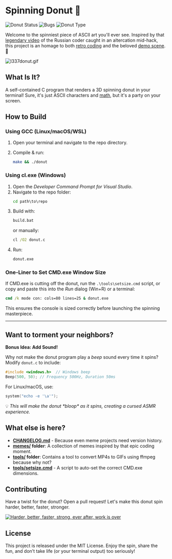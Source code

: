 ﻿# Spinning Donut 🍩

![Donut Status](https://img.shields.io/badge/donut-spinning-brightgreen) ![Bugs](https://img.shields.io/badge/bugs-yes-red) ![Donut Type](https://img.shields.io/badge/donut-ascii%20flavored-orange)

Welcome to the spinniest piece of ASCII art you'll ever see. Inspired by that [legendary video](https://youtu.be/T8B9U3JK9do) of the Russian coder caught in an altercation mid-hack, this project is an homage to both [retro coding](https://www.youtube.com/watch?v=VENFVhQqGls) and the beloved [demo scene](https://scene.org/). 🤘

![l337donut.gif](memes/l337donut.gif)

## What Is It?

A self-contained C program that renders a 3D spinning donut in your terminal! Sure, it's just ASCII characters and [math](https://www.a1k0n.net/2011/07/20/donut-math.html), but it's a party on your screen.

## How to Build

### Using GCC (Linux/macOS/WSL)
1. Open your terminal and navigate to the repo directory.

2. Compile & run:
   ```bash
   make && ./donut
   ```

### Using cl.exe (Windows)
1. Open the *Developer Command Prompt for Visual Studio*.
2. Navigate to the repo folder:
   ```cmd
   cd path\to\repo
   ```
3. Build with:
   ```cmd
   build.bat
   ```
   or manually:
   ```cmd
   cl /O2 donut.c
   ```
4. Run:
   ```cmd
   donut.exe
   ```

### One-Liner to Set CMD.exe Window Size
If CMD.exe is cutting off the donut, run the `.\tools\setsize.cmd` script, or copy and paste this into the *Run* dialog (Win+R) or a terminal:
```cmd
cmd /k mode con: cols=80 lines=25 & donut.exe
```
This ensures the console is sized correctly before launching the spinning masterpiece.

---

## Want to torment your neighbors?

**Bonus Idea: Add Sound!**

Why not make the donut program play a *beep* sound every time it spins? Modify `donut.c` to include:

```c 
#include <windows.h>  // Windows beep
Beep(500, 50); // Frequency 500Hz, Duration 50ms
```

For Linux/macOS, use:

```c
system("echo -e '\a'");
```

💡 *This will make the donut \*bloop\* as it spins, creating a cursed ASMR experience.*

## What else is here?

- **[CHANGELOG.md](CHANGELOG.md)** - Because even meme projects need version history.
- **[memes/](memes/) folder**: A collection of memes inspired by that epic coding moment.
- **[tools/](tools/) folder**: Contains a tool to convert MP4s to GIFs using ffmpeg because why not?
- **[tools/setsize.cmd](tools/setsize.cmd)** - A script to auto-set the correct CMD.exe dimensions.

## Contributing

Have a twist for the donut? Open a pull request! Let's make this donut spin harder, better, faster, stronger.

[![Harder, better, faster, strong, ever after, work is over](https://i.ytimg.com/vi_webp/gAjR4_CbPpQ/hqdefault.webp)](https://www.youtube.com/watch?v=gAjR4_CbPpQ)

## License

This project is released under the MIT License. Enjoy the spin, share the fun, and don’t take life (or your terminal output) too seriously!
